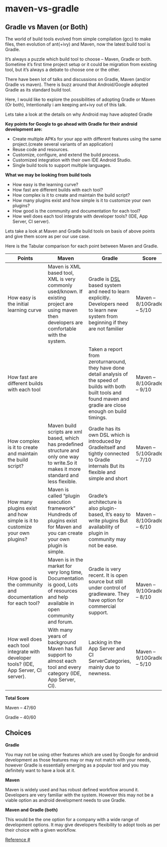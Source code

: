 # maven-vs-gradle

## Gradle vs Maven (or Both)

The world of build tools evolved from simple compilation (gcc) to make files, then evolution of ant(+ivy) and Maven, now the latest build tool is Gradle.

It’s always a puzzle which build tool to choose – Maven, Gradle or both. Sometime it’s first time project setup or it could be migration from existing tool, but it’s always a debate to choose one or the other.

There have been lot of talks and discussions on Gradle, Maven (and/or Gradle vs maven). There is buzz around that Android/Google adopted Gradle as its standard build tool.

Here, I would like to explore the possibilities of adopting Gradle or Maven (Or both), Intentionally i am keeping ant+ivy out of this talk.

Lets take a look at the details on why Android may have adopted Gradle

**Key points for Google to go ahead with Gradle for their android development are:**

- Create multiple APKs for your app with different features using the same project.(create several variants of an application)
- Reuse code and resources.
- Customize, configure, and extend the build process.
- Customized integration with their own IDE Android Studio.
- Single build tools to support multiple languages.

**What we may be looking from build tools**

- How easy is the learning curve?
- How fast are different builds with each tool?
- How complex is it to create and maintain the build script?
- How many plugins exist and how simple is it to customize your own plugins?
- How good is the community and documentation for each tool?
- How well does each tool integrate with developer tools? (IDE, App Server, CI server).

Lets take a look at Maven and Gradle build tools on basis of above points and give them score as per our use case.

Here is the Tabular comparison for each point between Maven and Gradle.
			
Points | Maven | Gradle | Score
------------ | ------------- | ------------- | -------------
How easy is the initial learning curve | Maven is XML based tool, XML is very commonly used/known. If existing project are using maven then developers are comfortable with the system.| Gradle is [DSL](http://dsl-course.org) based system and need to learn explicitly. Developers need to learn new system from beginning if they are not familier | Maven – 8/10Gradle – 5/10 
How fast are different builds with each tool ||Taken a report from zeroturnaround, they have done detail analysis of the speed of builds with both built tools and found maven and gradle are close enough on build timings. | Maven – 8/10Gradle – 9/10
How complex is it to create and maintain the build script?|Maven build scripts are xml based, which has predefined structure and only one way to write.So it makes it more standard and less flexible.|Gradle has its own DSL which is introduced by Gradleitself and tightly connected to Gradle internals But its flexible and simple and short|Maven – 5/10Gradle – 7/10
How many plugins exist and how simple is it to customize your own plugins?|Maven is called “plugin execution framework” Hundreds of plugins exist for Maven and you can create your own plugin is simple.|Gradle’s architecture is also plugin-based, It’s easy to write plugins But availability of plugin in community may not be ease.|Maven – 8/10Gradle – 6/10
How good is the community and documentation for each tool?|Maven is in the market for very long time, Documentation is good, Lots of resources and help available in open community and forum.|Gradle is very recent. It is open source but still under control of gradleware. They have option for commercial support.|Maven – 9/10Gradle – 8/10
How well does each tool integrate with developer tools? (IDE, App Server, CI server).|With many years of background Maven has full support to almost each tool and every category (IDE, App Server, CI).|Lacking in the App Server and CI ServerCategories, mainly due to newness.|Maven – 9/10Gradle – 5/10

**Total Score**

Maven – 47/60

Gradle – 40/60

## Choices

**Gradle**

You may not be using other features which are used by Google for android development as those features may or may not match with your needs, however Gradle is essentially emerging as a popular tool and you may definitely want to have a look at it.


**Maven**

Maven is widely used and has robust defined workflow around it. Developers are very familiar with the system. However this may not be a viable option as android development needs to use Gradle.


**Maven and Gradle (both)**

This would be the one option for a company with a wide range of development options. It may give developers flexibility to adopt tools as per their choice with a given workflow.

[Reference #](https://devops.com/puzzle-gradle-maven/)

